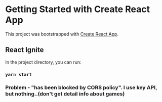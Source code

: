 # Getting Started with Create React App

This project was bootstrapped with [Create React App](https://github.com/facebook/create-react-app).

## React Ignite

In the project directory, you can run:

### `yarn start`

### Problem - "has been blocked by CORS policy". I use key API, but nothing..(don't get detail info about games)
